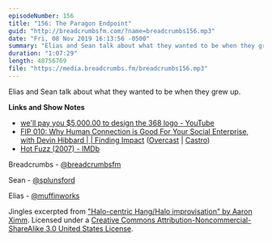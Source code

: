 ```yaml
---
episodeNumber: 156
title: "156: The Paragon Endpoint"
guid: "http://breadcrumbsfm.com/?name=breadcrumbs156.mp3"
date: "Fri, 08 Nov 2019 16:13:56 -0500"
summary: "Elias and Sean talk about what they wanted to be when they grew up."
duration: "1:07:29"
length: 48756769
file: "https://media.breadcrumbs.fm/breadcrumbs156.mp3"
---
```

Elias and Sean talk about what they wanted to be when they grew up.

**Links and Show Notes**
- [we'll pay you $5,000.00 to design the 368 logo - YouTube](https://youtu.be/S5TGPGACJ2M?t=3m40s)
- [FIP 010: Why Human Connection is Good For Your Social Enterprise, with Devin Hibbard | | Finding Impact](https://findingimpact.com/?p=3637) ([Overcast](https://overcast.fm/㬰耬) | [Castro](https://castro.fm/episode/vA2oHX))
- [Hot Fuzz (2007) - IMDb](https://www.imdb.com/title/tt0425112/)

Breadcrumbs - [@breadcrumbsfm](https://twitter.com/breadcrumbsfm)

Sean - [@splunsford](https://twitter.com/splunsford)

Elias - [@muffinworks](https://twitter.com/muffinworks)

Jingles excerpted from ["Halo-centric Hang/Halo improvisation" by Aaron Ximm](http://freemusicarchive.org/music/aaron_ximm/handpans_and_the_hang/). Licensed under a [Creative Commons Attribution-Noncommercial-ShareAlike 3.0 United States License](http://creativecommons.org/licenses/by-nc-sa/3.0/us/).